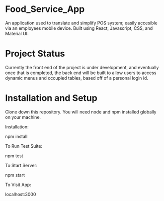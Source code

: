 # Food_Service_App
An application used to translate and simplify POS system; easily accesible via an employees mobile device. Built using React, Javascript, CSS, and Material UI.

# Project Status
Currently the front end of the project is under development, and eventually once that is completed, the back end will be built to allow users to access dynamic menus and occupied tables, based off of a personal login id.

# Installation and Setup
Clone down this repository. You will need node and npm installed globally on your machine.

Installation:

npm install

To Run Test Suite:

npm test

To Start Server:

npm start

To Visit App:

localhost:3000
